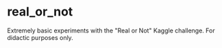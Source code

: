 # real_or_not
Extremely basic experiments with the "Real or Not" Kaggle challenge. For didactic purposes only.
